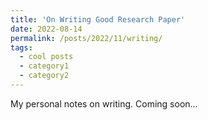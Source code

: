 ```yaml
---
title: 'On Writing Good Research Paper'
date: 2022-08-14
permalink: /posts/2022/11/writing/
tags:
  - cool posts
  - category1
  - category2
---
```


My personal notes on writing. Coming soon...

